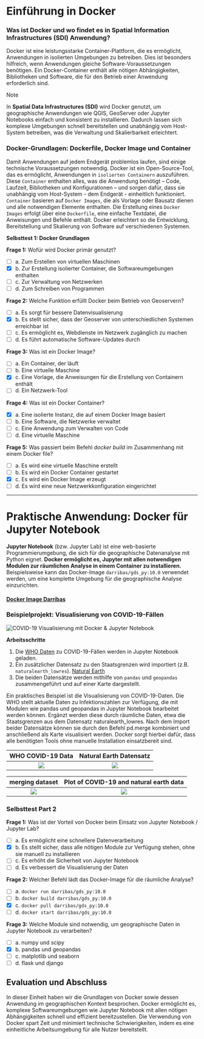 # Einführung in Docker


### Was ist Docker und wo findet es in Spatial Information Infrastructures (SDI) Anwendung?

Docker ist eine leistungsstarke Container-Plattform, die es ermöglicht, Anwendungen in isolierten Umgebungen zu betreiben. Dies ist besonders hilfreich, wenn Anwendungen gleiche Software-Voraussetzungen benötigen. Ein Docker-Container enthält alle nötigen Abhängigkeiten, Bibliotheken und Software, die für den Betrieb einer Anwendung erforderlich sind.
> [!NOTE]
> In **Spatial Data Infrastructures (SDI)** wird Docker genutzt, um geographische Anwendungen wie QGIS, GeoServer oder Jupyter Notebooks einfach und konsistent zu installieren. 
Dadurch lassen sich komplexe Umgebungen schnell bereitstellen und unabhängig vom Host-System betreiben, was die Verwaltung und Skalierbarkeit erleichtert.

### Docker-Grundlagen: Dockerfile, Docker Image und Container

Damit Anwendungen auf jedem Endgerät problemlos laufen, sind einige technische Voraussetzungen notwendig. Docker ist ein Open-Source-Tool, das es ermöglicht, Anwendungen in `isolierten Containern` auszuführen. Diese `Container` enthalten alles, was die Anwendung benötigt – Code, Laufzeit, Bibliotheken und Konfigurationen – und sorgen dafür, dass sie unabhängig vom Host-System - dem Endgerät - einheitlich funktioniert.
` Container` basieren auf `Docker Images`, die als Vorlage oder Bausatz dienen und alle notwendigen Elemente enthalten. Die Erstellung eines `Docker Images` erfolgt über eine `Dockerfile`, eine einfache Textdatei, die Anweisungen und Befehle enthält. Docker erleichtert so die Entwicklung, Bereitstellung und Skalierung von Software auf verschiedenen Systemen.


**Selbsttest 1: Docker Grundlagen**

**Frage 1:** Wofür wird Docker primär genutzt?

- [ ] a. Zum Erstellen von virtuellen Maschinen  
- [x] b. Zur Erstellung isolierter Container, die Softwareumgebungen enthalten  
- [ ] c. Zur Verwaltung von Netzwerken  
- [ ] d. Zum Schreiben von Programmen  

**Frage 2:** Welche Funktion erfüllt Docker beim Betrieb von Geoservern?

- [ ] a. Es sorgt für bessere Datenvisualisierung  
- [x] b. Es stellt sicher, dass der Geoserver von unterschiedlichen Systemen erreichbar ist  
- [ ] c. Es ermöglicht es, Webdienste im Netzwerk zugänglich zu machen  
- [ ] d. Es führt automatische Software-Updates durch  

**Frage 3:** Was ist ein Docker Image?

- [ ] a. Ein Container, der läuft  
- [ ] b. Eine virtuelle Maschine  
- [x] c. Eine Vorlage, die Anweisungen für die Erstellung von Containern enthält  
- [ ] d. Ein Netzwerk-Tool  

**Frage 4:** Was ist ein Docker Container?

- [x] a. Eine isolierte Instanz, die auf einem Docker Image basiert  
- [ ] b. Eine Software, die Netzwerke verwaltet  
- [ ] c. Eine Anwendung zum Verwalten von Code  
- [ ] d. Eine virtuelle Maschine  

**Frage 5:** Was passiert beim Befehl *docker build* im Zusammenhang mit einem Docker file?

- [ ] a. Es wird eine virtuelle Maschine erstellt  
- [ ] b. Es wird ein Docker Container gestartet  
- [x] c. Es wird ein Docker Image erzeugt  
- [ ] d. Es wird eine neue Netzwerkkonfiguration eingerichtet  
___
# Praktische Anwendung: Docker für Jupyter Notebook

**Jupyter Notebook** (bzw. Jupyter Lab) ist eine web-basierte Programmierumgebung, die sich für die geographische Datenanalyse mit Python eignet. **Docker ermöglicht es, Jupyter mit allen notwendigen Modulen zur räumlichen Analyse in einem Container zu installieren.** Beispielsweise kann das Docker-Image `darribas/gds_py:10.0` verwendet werden, um eine komplette Umgebung für die geographische Analyse einzurichten.
#### [Docker Image Darribas](https://hub.docker.com/r/darribas/gds_py)


### Beispielprojekt: Visualisierung von COVID-19-Fällen
![COVID-19 Visualisierung mit Docker & Jupyter Notebook](https://github.com/user-attachments/assets/aebc3447-a2df-43fc-9aa0-d0ca64cd0111)

**Arbeitsschritte**
1. Die [WHO Daten](https://data.who.int/dashboards/covid19/data?n=c) zu COVID-19-Fällen werden in Jupyter Notebook geladen.
2. Ein zusätzlicher Datensatz zu den Staatsgrenzen wird importiert (z.B. `naturalearth_lowres`). [Natural Earth](https://www.naturalearthdata.com/downloads/)
3. Die beiden Datensätze werden mithilfe von `pandas` und `geopandas` zusammengeführt und auf einer Karte dargestellt.

Ein praktisches Beispiel ist die Visualisierung von COVID-19-Daten. 
Die WHO stellt aktuelle Daten zu Infektionszahlen zur Verfügung, die mit Modulen wie pandas und geopandas in Jupyter Notebook bearbeitet werden können. 
Ergänzt werden diese durch räumliche Daten, etwa die Staatsgrenzen aus dem Datensatz naturalearth_lowres.
Nach dem Import beider Datensätze können sie durch den Befehl pd.merge kombiniert und anschließend als Karte visualisiert werden. 
Docker sorgt hierbei dafür, dass alle benötigten Tools ohne manuelle Installation einsatzbereit sind.

WHO COVID-19 Data          |  Natural Earth Datensatz
:-------------------------:|:-------------------------:
![](https://github.com/user-attachments/assets/29573a76-ed92-4def-97bd-68687b826a4c)  |  ![](https://github.com/user-attachments/assets/92919e07-8071-4c73-a77c-ab790b1d9368)

merging dataset          |  Plot of COVID-19 and natural earth data
:-------------------------:|:-------------------------:
![](https://github.com/user-attachments/assets/b837d404-314b-4f2a-8436-0bcee6fbb169)  |  ![](https://github.com/user-attachments/assets/5d8263a4-da28-4616-bc88-7255e3a886fe)



### Selbsttest Part 2


**Frage 1:** Was ist der Vorteil von Docker beim Einsatz von Jupyter Notebook / Jupyter Lab?

- [ ] a. Es ermöglicht eine schnellere Datenverarbeitung  
- [x] b. Es stellt sicher, dass alle nötigen Module zur Verfügung stehen, ohne sie manuell zu installieren  
- [ ] c. Es erhöht die Sicherheit von Jupyter Notebook  
- [ ] d. Es verbessert die Visualisierung der Daten  

**Frage 2:** Welcher Befehl lädt das Docker-Image für die räumliche Analyse?

- [ ] a. `docker run darribas/gds_py:10.0`  
- [ ] b. `docker build darribas/gds_py:10.0`  
- [x] c. `docker pull darribas/gds_py:10.0`  
- [ ] d. `docker start darribas/gds_py:10.0`  

**Frage 3:** Welche Module sind notwendig, um geographische Daten in Jupyter Notebook zu verarbeiten?

- [ ] a. numpy und scipy  
- [x] b. pandas und geopandas  
- [ ] c. matplotlib und seaborn  
- [ ] d. flask und django  

## Evaluation und Abschluss

In dieser Einheit haben wir die Grundlagen von Docker sowie dessen Anwendung im geographischen Kontext besprochen. Docker ermöglicht es, komplexe Softwareumgebungen wie Jupyter Notebook mit allen nötigen Abhängigkeiten schnell und effizient bereitzustellen. Die Verwendung von Docker spart Zeit und minimiert technische Schwierigkeiten, indem es eine einheitliche Arbeitsumgebung für alle Nutzer bereitstellt.
